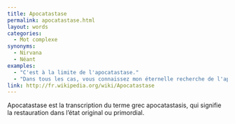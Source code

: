```yaml
---
title: Apocatastase
permalink: apocatastase.html
layout: words
categories:
  - Mot complexe
synonyms:
  - Nirvana
  - Néant
examples:
  - "C'est à la limite de l'apocatastase."
  - "Dans tous les cas, vous connaissez mon éternelle recherche de l'apocatastase ataraxique !"
link: http://fr.wikipedia.org/wiki/Apocatastase
---
```


Apocatastase est la transcription du terme grec apocatastasis, qui signifie la restauration dans l’état original ou primordial.
